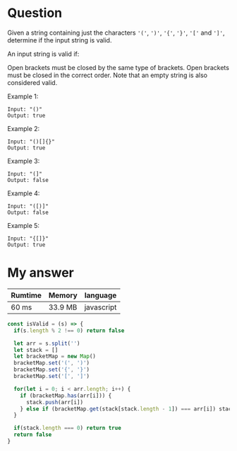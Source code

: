 # Question

Given a string containing just the characters `'('`, `')'`, `'{'`, `'}'`, `'['` and `']'`, determine if the input string is valid.

An input string is valid if:

Open brackets must be closed by the same type of brackets.
Open brackets must be closed in the correct order.
Note that an empty string is also considered valid.

Example 1:
```
Input: "()"
Output: true
```
Example 2:
```
Input: "()[]{}"
Output: true
```
Example 3:
```
Input: "(]"
Output: false
```
Example 4:
```
Input: "([)]"
Output: false
```
Example 5:
```
Input: "{[]}"
Output: true
```

# My answer

|Rumtime|Memory|language|
|----|-----|-----|
|60 ms|33.9 MB|javascript|

```javascript
const isValid = (s) => {
  if(s.length % 2 !== 0) return false

  let arr = s.split('')
  let stack = []
  let bracketMap = new Map()
  bracketMap.set('(', ')')
  bracketMap.set('{', '}')
  bracketMap.set('[', ']')

  for(let i = 0; i < arr.length; i++) {
    if (bracketMap.has(arr[i])) {
      stack.push(arr[i])
    } else if (bracketMap.get(stack[stack.length - 1]) === arr[i]) stack.pop()
  }

  if(stack.length === 0) return true
  return false
}
```

